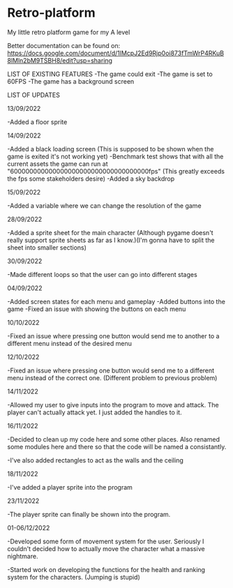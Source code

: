 # Retro-platform
 My little retro platform game for my A level

Better documentation can be found on:
https://docs.google.com/document/d/1lMcpJ2Ed9Rjp0oi873fTmWrP4RKuB8lMln2bM9TSBH8/edit?usp=sharing

LIST OF EXISTING FEATURES
-The game could exit
-The game is set to 60FPS
-The game has a background screen

LIST OF UPDATES

13/09/2022

-Added a floor sprite

14/09/2022

-Added a black loading screen (This is supposed to be shown when the game is exited it's not working yet)
-Benchmark test shows that with all the current assets the game can run at "600000000000000000000000000000000000fps" (This greatly exceeds the fps some stakeholders desire)
-Added a sky backdrop

15/09/2022

-Added a variable where we can change the resolution of the game

28/09/2022

-Added a sprite sheet for the main character (Although pygame doesn't really support sprite sheets as far as I know.)(I'm gonna have to split the sheet into smaller sections)

30/09/2022

-Made different loops so that the user can go into different stages

04/09/2022

-Added screen states for each menu and gameplay
-Added buttons into the game
-Fixed an issue with showing the buttons on each menu

10/10/2022

-Fixed an issue where pressing one button would send me to another to a different menu instead of the desired menu

12/10/2022

-Fixed an issue where pressing one button would send me to a different menu instead of the correct one. (Different problem to previous problem)

14/11/2022

-Allowed my user to give inputs into the program to move and attack. The player can't actually attack yet. I just added the handles to it.

16/11/2022

-Decided to clean up my code here and some other places. Also renamed some modules here and there so that the code will be named a consistantly.

-I've also added rectangles to act as the walls and the ceiling

18/11/2022

-I've added a player sprite into the program

23/11/2022

-The player sprite can finally be shown into the program.

01-06/12/2022

-Developed some form of movement system for the user. Seriously I couldn't decided how to actually move the character what a massive nightmare. 

-Started work on developing the functions for the health and ranking system for the characters. (Jumping is  stupid)
